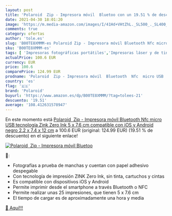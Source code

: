 ```yaml
---
layout: post
title: 'Polaroid  Zip - Impresora móvil  Bluetoo con un 19.51 % de descuento'
date: 2021-04-30 18:01:20
image: 'https://m.media-amazon.com/images/I/41Hd+VHtZhL._SL500_._SL400_.jpg'
comments: true
category: ofertas
author: 'tole.es'
slug: 'B00TE8XMMM-es Polaroid Zip - Impresora móvil Bluetooth Nfc micro USB...'
sku: 'B00TE8XMMM-es'
tags: [ 'Impresoras fotográficas portátiles','Impresoras láser y de tinta','Impresoras y accesorios','Informática','bluetooth','impresora','móvil','polaroid', ]
actualPrice: 100.6 EUR
currency: EUR
price: 100.6
comparePrice: 124.99 EUR
prodname: 'Polaroid  Zip - Impresora móvil  Bluetooth  Nfc  micro USB  tecnología Zink Zero Ink  5 x 7.6 cm  compatible con iOS y Android  negro  2.2 x 7.4 x 12 cm'
country: 'es'
flag: '🇪🇸'
brand: 'Polaroid'
buyurl: 'https://www.amazon.es/dp/B00TE8XMMM/?tag=tolees-21'
descuento: '19.51'
average: '108.412631578947'
---
```


En este momento está [Polaroid  Zip - Impresora móvil  Bluetooth  Nfc  micro USB  tecnología Zink Zero Ink  5 x 7.6 cm  compatible con iOS y Android  negro  2.2 x 7.4 x 12 cm](https://www.amazon.es/dp/B00TE8XMMM/?tag=tolees-21) a 100.6 EUR (original: 124.99 EUR) (19.51 %  de descuento) en el siguiente enlace!

[![Polaroid  Zip - Impresora móvil  Bluetoo](https://m.media-amazon.com/images/I/41Hd+VHtZhL._SL500_._SL400_.jpg)](https://www.amazon.es/dp/B00TE8XMMM/?tag=tolees-21)

🔎:

- Fotografías a prueba de manchas y cuentan con papel adhesivo despegable
- Con tecnología de impresión ZINK Zero Ink, sin tinta, cartuchos y cintas
- Es compatible con dispositivos iOS y Android
- Permite imprimir desde el smartphone a través Bluetooth o NFC
- Permite realizar unas 25 impresiones, que tienen 5 x 7.6 cm
- El tiempo de cargar es de aproximadamente una hora y media

[🛒 Aquí!!!](https://www.amazon.es/dp/B00TE8XMMM/?tag=tolees-21)
